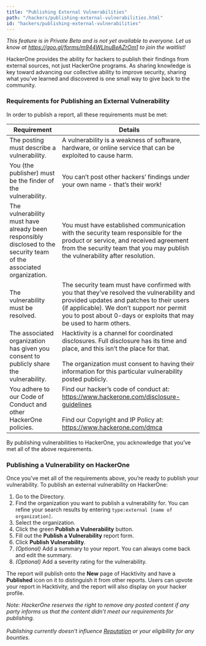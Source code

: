 ```yaml
---
title: "Publishing External Vulnerabilities"
path: "/hackers/publishing-external-vulnerabilities.html"
id: "hackers/publishing-external-vulnerabilities"
---
```


<i>This feature is in Private Beta and is not yet available to everyone. Let us know at https://goo.gl/forms/m944WLInuBeAZrOm1 to join the waitlist!</i>

HackerOne provides the ability for hackers to publish their findings from external sources, not just HackerOne programs. As sharing knowledge is key toward advancing our collective ability to improve security, sharing what you’ve learned and discovered is one small way to give back to the community.

### Requirements for Publishing an External Vulnerability
In order to publish a report, all these requirements must be met:

Requirement | Details
----------- | --------
The posting must describe a vulnerability. | A vulnerability is a weakness of software, hardware, or online service that can be exploited to cause harm.
You (the publisher) must be the finder of the vulnerability. | You can’t post other hackers’ findings under your own name - that’s their work!
The vulnerability must have already been responsibly disclosed to the security team of the associated organization. | You must have established communication with the security team responsible for the product or service, and received agreement from the security team that you may publish the vulnerability after resolution.
The vulnerability must be resolved. | The security team must have confirmed with you that they’ve resolved the vulnerability and provided updates and patches to their users (if applicable). We don’t support nor permit you to post about 0-days or exploits that may be used to harm others.
The associated organization has given you consent to publicly share the vulnerability. | Hacktivity is a channel for coordinated disclosures. Full disclosure has its time and place, and this isn’t the place for that. <br><br>The organization must consent to having their information for this particular vulnerability posted publicly.
You adhere to our Code of Conduct and other HackerOne policies. | Find our hacker’s code of conduct at: https://www.hackerone.com/disclosure-guidelines <br><br>Find our Copyright and IP Policy at: https://www.hackerone.com/dmca

By publishing vulnerabilities to HackerOne, you acknowledge that you’ve met all of the above requirements.  

### Publishing a Vulnerability on HackerOne
Once you’ve met all of the requirements above, you’re ready to publish your vulnerability. To publish an external vulnerability on HackerOne:
1. Go to the Directory.
2. Find the organization you want to publish a vulnerability for. You can refine your search results by entering `type:external [name of organization]`.
3. Select the organization.   
4. Click the green <b>Publish a Vulnerability</b> button.
5. Fill out the <b>Publish a Vulnerability</b> report form.
6. Click <b>Publish Vulnerability</b>.
7. <i>(Optional)</i> Add a summary to your report. You can always come back and edit the summary.
8. <i>(Optional)</i> Add a severity rating for the vulnerability.

The report will publish onto the <b>New</b> page of Hacktivity and have a <b>Published</b> icon on it to distinguish it from other reports. Users can upvote your report in Hacktivity, and the report will also display on your hacker profile.

<i>Note: HackerOne reserves the right to remove any posted content if any party informs us that the content didn’t meet our requirements for publishing. <br><br>Publishing currently doesn’t influence [Reputation](https://docs.hackerone.com/>hackers/reputation.html) or your eligibility for any bounties.</i>
